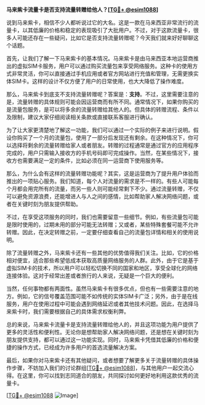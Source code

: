 **马来紫卡流量卡是否支持流量转赠给他人？[[TG💪+ @esim1088](https://t.me/s/esim1088)]**

说到马来紫卡，相信不少人都听说过它的大名。这是一款在马来西亚非常流行的流量卡，以其低廉的价格和稳定的表现吸引了大批用户。不过，对于这款流量卡，很多人可能还存在一些疑问，比如它是否支持流量转赠呢？今天我们就来好好聊聊这个话题。

首先，让我们了解一下马来紫卡的基本情况。马来紫卡是由马来西亚本地运营商推出的虚拟SIM卡服务，用户可以通过购买流量包来享受网络服务。这种卡的使用方式非常灵活，你可以直接通过手机应用或者官方网站进行充值和管理，无需更换实体SIM卡。这样的设计不仅方便了用户的日常使用，也大大降低了操作难度。

那么，马来紫卡到底支不支持流量转赠呢？答案是：**支持**。不过，这里需要注意的是，流量转赠的具体规则可能会因运营商而有所不同。通常情况下，如果你购买的是流量包服务，是可以将多余的流量转赠给其他人的。但具体的转赠流程、条件以及限制，建议大家仔细阅读相关条款或直接联系客服进行确认。

为了让大家更清楚地了解这一功能，我们可以通过一个实际的例子来进行说明。假设你购买了一个月的流量包，使用了一部分后发现还有剩余。在这种情况下，你可以选择将剩余的流量转赠给家人或者朋友。转赠的过程通常是通过官方的应用程序完成的，用户只需输入接收方的手机号码即可完成操作。当然，在某些情况下，接收方也需要满足一定的条件，比如必须在同一运营商下使用服务等。

那么，为什么会有这样的流量转赠功能呢？其实，这是运营商为了提升用户体验而推出的一项贴心服务。我们知道，每个人对流量的需求是不一样的。有些人可能每个月都会用完所有的流量，而另一些人则可能经常剩下不少。通过流量转赠，不仅可以避免资源浪费，还能增进人与人之间的感情，比如帮助家人解决网络问题，或者在关键时刻为朋友提供帮助。

不过，在享受这项服务的同时，我们也需要留意一些细节。例如，有些流量包可能是限时使用的，过期未用的部分可能无法转赠；又或者，某些特殊套餐可能不允许转赠。因此，在决定转赠之前，一定要仔细查看自己的流量包详情和相关的使用说明。

除了流量转赠之外，马来紫卡还有一些其他的优势值得我们关注。比如，它的价格相对便宜，适合那些希望低成本获取高质量网络服务的人群。此外，由于它是基于虚拟SIM卡的技术，所以用户可以轻松切换不同的国家和地区，享受全球化的网络连接体验。这对于经常出差或者旅行的人来说，无疑是一个巨大的便利。

当然，任何事物都有两面性。虽然马来紫卡有很多优点，但也有一些需要注意的地方。例如，它的信号覆盖范围可能不如传统的实体SIM卡广泛；另外，由于是在线服务，用户在使用过程中可能会遇到网络延迟或者其他技术问题。因此，在选择马来紫卡时，我们需要根据自己的具体需求权衡利弊。

总的来说，马来紫卡流量卡是支持流量转赠给他人的，并且这项功能为用户提供了更多的灵活性和便利性。无论你是想帮助家人解决网络问题，还是想在关键时刻为朋友提供支持，都可以通过这一功能实现。同时，马来紫卡凭借其低廉的价格和便捷的操作方式，已经成为许多用户的首选流量解决方案。

最后，如果你对马来紫卡还有其他疑问，或者想要了解更多关于流量转赠的具体操作步骤，不妨加入我们的讨论群组[[TG💪+ @esim1088](https://t.me/s/esim1088)]，与其他用户一起交流心得。在这里，你可以找到志同道合的朋友，共同探讨如何更好地利用这款优秀的流量卡。

[[TG💪+ @esim1088](https://t.me/s/esim1088) ![Image](https://i.postimg.cc/4NQfJmqS/Snipaste-2025-05-13-00-14-12.png)]